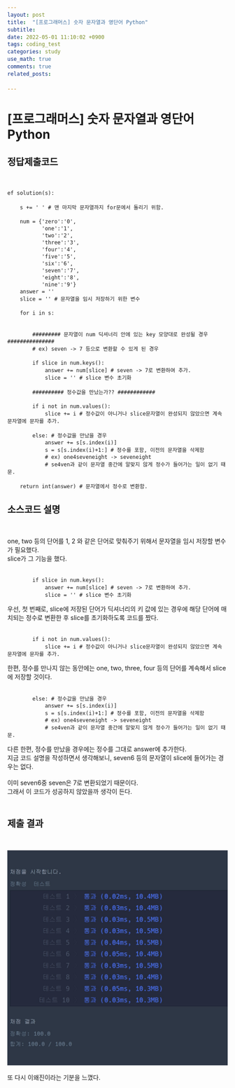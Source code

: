 ```yaml
---
layout: post
title:  "[프로그래머스] 숫자 문자열과 영단어 Python"
subtitle:   
date: 2022-05-01 11:10:02 +0900
tags: coding_test
categories: study
use_math: true
comments: true
related_posts:

---
```


# [프로그래머스] 숫자 문자열과 영단어 Python<br/>

## 정답제출코드<br/>
<br/>

```
ef solution(s):
    
    s += ' ' # 맨 마지막 문자열까지 for문에서 돌리기 위함.

    num = {'zero':'0',
           'one':'1',
           'two':'2',
           'three':'3',
           'four':'4',
           'five':'5',
           'six':'6',
           'seven':'7',
           'eight':'8',
           'nine':'9'}
    answer = ''
    slice = '' # 문자열을 임시 저장하기 위한 변수

    for i in s:


        ######### 문자열이 num 딕셔너리 안에 있는 key 모양대로 완성될 경우 ###############
        # ex) seven -> 7 등으로 변환할 수 있게 된 경우

        if slice in num.keys():
            answer += num[slice] # seven -> 7로 변환하여 추가.
            slice = '' # slice 변수 초기화

        ########## 정수값을 만났는가?? ############

        if i not in num.values():
            slice += i # 정수값이 아니거나 slice문자열이 완성되지 않았으면 계속 문자열에 문자를 추가.
            
        else: # 정수값을 만났을 경우
            answer += s[s.index(i)]
            s = s[s.index(i)+1:] # 정수를 포함, 이전의 문자열을 삭제함
            # ex) one4seveneight -> seveneight
            # se4ven과 같이 문자열 중간에 알맞지 않게 정수가 들어가는 일이 없기 때문.

    return int(answer) # 문자열에서 정수로 변환함.
```

## 소스코드 설명<br/>
<br/>

one, two 등의 단어를 1, 2 와 같은 단어로 맞춰주기 위해서 문자열을 임시 저장할 변수가 필요했다.<br/>
slice가 그 기능을 했다.<br/>
<br/>

```
        if slice in num.keys():
            answer += num[slice] # seven -> 7로 변환하여 추가.
            slice = '' # slice 변수 초기화
```

우선, 첫 번째로, slice에 저장된 단어가 딕셔너리의 키 값에 있는 경우에 해당 단어에 매치되는 정수로 변환한 후 slice를 초기화하도록 코드를 짰다.<br/>
<br/>

```
        if i not in num.values():
            slice += i # 정수값이 아니거나 slice문자열이 완성되지 않았으면 계속 문자열에 문자를 추가.
```

한편, 정수를 만나지 않는 동안에는 one, two, three, four 등의 단어를 계속해서 slice에 저장할 것이다.<br/>
<br/>

```
        else: # 정수값을 만났을 경우
            answer += s[s.index(i)]
            s = s[s.index(i)+1:] # 정수를 포함, 이전의 문자열을 삭제함
            # ex) one4seveneight -> seveneight
            # se4ven과 같이 문자열 중간에 알맞지 않게 정수가 들어가는 일이 없기 때문.
```

다른 한편, 정수를 만났을 경우에는 정수를 그대로 answer에 추가한다.<br/>
지금 코드 설명을 작성하면서 생각해보니, seven6 등의 문자열이 slice에 들어가는 경우는 없다.<br/>
<br/>
이미 seven6중 seven은 7로 변환되었기 때문이다.<br/>
그래서 이 코드가 성공하지 않았을까 생각이 든다.<br/>
<br/>

## 제출 결과<Br/>
<br/>

![결과](https://github.com/WookeyKim95/WookeyKim95.github.io/blob/main/assets/img/study/coding_test/2022-05-01_1.jpg?raw=true)

또 다시 이왜진이라는 기분을 느꼈다.<br/>
<br/>

